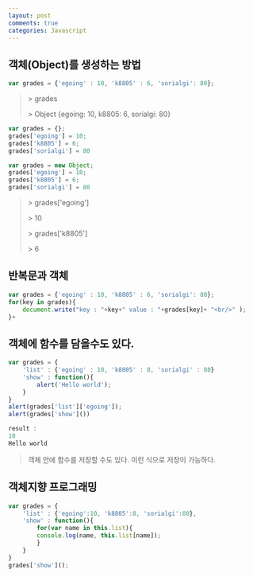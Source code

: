 ```yaml
---
layout: post
comments: true
categories: Javascript
---
```




## **객체(Object)를 생성하는 방법**

```javascript
var grades = {'egoing' : 10, 'k8805' : 6, 'sorialgi': 80};
```



> \> grades
>
> \> Object {egoing: 10, k8805: 6, sorialgi: 80}



```javascript
var grades = {};
grades['egoing'] = 10;
grades['k8805'] = 6;
grades['sorialgi'] = 80
```



```javascript
var grades = new Object;
grades['egoing'] = 10;
grades['k8805'] = 6;
grades['sorialgi'] = 80
```

> \> grades['egoing']
>
> \> 10
>
> \> grades['k8805']
>
> \> 6



## **반복문과 객체**

```javascript
var grades = {'egoing' : 10, 'k8805' : 6, 'sorialgi': 80};
for(key in grades){
    document.write("key : "+key+" value : "+grades[key]+ "<br/>" );
}+
```





## **객체에 함수를 담을수도 있다.**

```javascript
var grades = {
	'list' : {'egoing' : 10, 'k8805' : 8, 'sorialgi' : 80} 
	'show' : function(){
        alert('Hello world');
    }
}
alert(grades['list']['egoing']);
alert(grades['show']())

result : 
10
Hello world

```

> 객체 안에 함수를 저장할 수도 있다. 이런 식으로 저장이 가능하다. 





## **객체지향 프로그래밍**

```javascript
var grades = {
	'list' : {'egoing':10, 'k8805':8, 'sorialgi':80},
    'show' : function(){
        for(var name in this.list){
        console.log(name, this.list[name]);
        }
    }
}
grades['show']();

```

